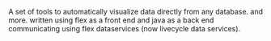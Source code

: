 A set of tools to automatically visualize data directly from any database. and more. written using flex as a front end and java as a back end communicating using flex dataservices (now livecycle data services).